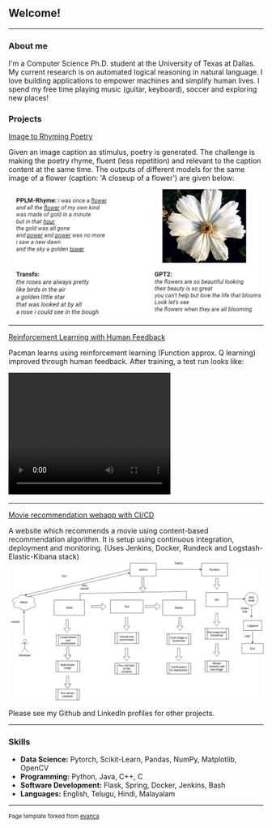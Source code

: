 ## Welcome!

---

### About me

I'm a Computer Science Ph.D. student at the University of Texas at Dallas. My current research is on automated logical reasoning in natural language. I love building applications to empower machines and simplify human lives. I spend my free time playing music (guitar, keyboard), soccer and exploring new places!

### Projects

[Image to Rhyming Poetry](https://github.com/Abhiramon/Poetry-from-Image-Descriptions/blob/main/Thesis.pdf)

Given an image caption as stimulus, poetry is generated. The challenge is making the poetry rhyme, fluent (less repetition) and relevant to the caption content at the same time. The outputs of different models for the same image of a flower (caption: 'A closeup of a flower') are given below:

<img src="images/poetry_comparision_flower_image.JPG?raw=true"/>

---
[Reinforcement Learning with Human Feedback](https://github.com/Abhiramon/Pacman_RL_with_feedback)

Pacman learns using reinforcement learning (Function approx. Q learning) improved through human feedback. After training, a test run looks like:

<video width="320" height="240" controls>
  <source src="videos/pacman.mp4" type="video/mp4">
</video>

---
[Movie recommendation webapp with CI/CD](https://github.com/Abhiramon/Movie_recommender)

A website which recommends a movie using content-based recommendation algorithm. It is setup using continuous integration, deployment and monitoring. (Uses Jenkins, Docker, Rundeck and Logstash-Elastic-Kibana stack)
<img src="images/devops.jpg?raw=true"/>

Please see my Github and LinkedIn profiles for other projects.

---

### Skills

- **Data Science:** Pytorch, Scikit-Learn, Pandas, NumPy, Matplotlib, OpenCV
- **Programming:** Python, Java, C++, C
- **Software Development:** Flask, Spring, Docker, Jenkins, Bash
- **Languages:** English, Telugu, Hindi, Malayalam

---
<p style="font-size:11px">Page template forked from <a href="https://github.com/evanca/quick-portfolio">evanca</a></p>
<!-- Remove above link if you don't want to attibute -->

